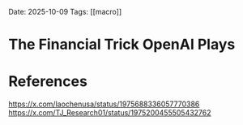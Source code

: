 Date: 2025-10-09
Tags: [[macro]]

# The Financial Trick OpenAI Plays


# References
https://x.com/laochenusa/status/1975688336057770386
https://x.com/TJ_Research01/status/1975200455505432762